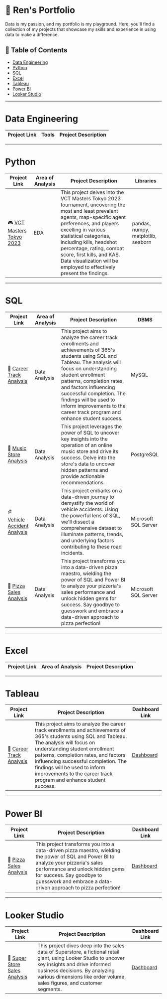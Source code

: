 # 📜 Ren's Portfolio
Data is my passion, and my portfolio is my playground. Here, you'll find a collection of my projects that showcase my skills and experience in using data to make a difference.

## 📁 Table of Contents
- [Data Engineering](#data-engineering)
- [Python](#python)
- [SQL](#sql)
- [Excel](#excel)
- [Tableau](#tableau)
- [Power BI](#power-bi)
- [Looker Studio](#looker-studio)

***
# Data Engineering
| Project Link | Tools | Project Description | 
|---|---|---|

***
# Python

| Project Link | Area of Analysis | Project Description | Libraries |
|---|---|---|---|
| 🎮 [VCT Masters Tokyo 2023](https://github.com/farens27/Python-Stuff/tree/main/VCT%20Masters%20Tokyo%202023) | EDA | This project delves into the VCT Masters Tokyo 2023 tournament, uncovering the most and least prevalent agents, map-specific agent preferences, and players excelling in various statistical categories, including kills, headshot percentage, rating, combat score, first kills, and KAS. Data visualization will be employed to effectively present the findings. | pandas, numpy, matplotlib, seaborn |

***
# SQL

| Project Link | Area of Analysis | Project Description | DBMS |
|---|---|---|---|
| 💼  [Career Track Analysis](https://github.com/farens27/SQL-Stuff/tree/main/MySQL/Career%20Track%20Analysis%20with%20SQL%20and%20Tableau) | Data Analysis | This project aims to analyze the career track enrollments and achievements of 365's students using SQL and Tableau. The analysis will focus on understanding student enrollment patterns, completion rates, and factors influencing successful completion. The findings will be used to inform improvements to the career track program and enhance student success. | MySQL |
| 🎵 [Music Store Analysis](https://github.com/farens27/SQL-Stuff/tree/main/PostgreSQL/Music%20Store%20Analysis) | Data Analysis | This project leverages the power of SQL to uncover key insights into the operation of an online music store and drive its success. Delve into the store's data to uncover hidden patterns and provide actionable recommendations. | PostgreSQL |
| ⛐ [Vehicle Accident Analysis](https://github.com/farens27/SQL-Stuff/tree/main/Microsoft%20SQL%20Server/Vehicle%20Accident%20Analysis) | Data Analysis | This project embarks on a data-driven journey to demystify the world of vehicle accidents. Using the powerful lens of SQL, we'll dissect a comprehensive dataset to illuminate patterns, trends, and underlying factors contributing to these road incidents. | Microsoft SQL Server |
| 🍕 [Pizza Sales Analysis](https://github.com/farens27/SQL-Stuff/tree/main/Microsoft%20SQL%20Server/Pizza%20Sales%20Analysis) | Data Analysis | This project transforms you into a data-driven pizza maestro, wielding the power of SQL and Power BI to analyze your pizzeria's sales performance and unlock hidden gems for success. Say goodbye to guesswork and embrace a data-driven approach to pizza perfection! | Microsoft SQL Server |

***
# Excel
| Project Link | Area of Analysis | Project Description |
|---|---|---|

***
# Tableau

| Project Link | Project Description | Dashboard Link |
|---|---|---|
| 💼  [Career Track Analysis](https://github.com/farens27/SQL-Stuff/tree/main/MySQL/Career%20Track%20Analysis%20with%20SQL%20and%20Tableau) | This project aims to analyze the career track enrollments and achievements of 365's students using SQL and Tableau. The analysis will focus on understanding student enrollment patterns, completion rates, and factors influencing successful completion. The findings will be used to inform improvements to the career track program and enhance student success. | [Dashboard](https://public.tableau.com/app/profile/farensa.fernanda/viz/CareerTrackAnalysis_17003774438490/CareerTrackAnalysis) |

***
# Power BI

| Project Link | Project Description | Dashboard Link |
|---|---|---|
| 🍕 [Pizza Sales Analysis](https://github.com/farens27/SQL-Stuff/tree/main/Microsoft%20SQL%20Server/Pizza%20Sales%20Analysis) | This project transforms you into a data-driven pizza maestro, wielding the power of SQL and Power BI to analyze your pizzeria's sales performance and unlock hidden gems for success. Say goodbye to guesswork and embrace a data-driven approach to pizza perfection! | [Dashboard](https://github.com/farens27/SQL-Stuff/blob/main/Microsoft%20SQL%20Server/Pizza%20Sales%20Analysis/Pizza%20Sales%20Analysis.pbix) |

***
# Looker Studio

| Project Link | Project Description | Dashboard Link |
|---|---|---|
| 🛒 [Super Store Sales Analysis](https://github.com/farens27/BI-Stuff/blob/main/Looker%20Studio/Super%20Store%20Sales%20Analysis.md) | This project dives deep into the sales data of Superstore, a fictional retail giant, using Looker Studio to uncover key insights and drive informed business decisions. By analyzing various dimensions like order volume, sales figures, and customer segments. | [Dashboard](https://lookerstudio.google.com/reporting/0a22a61c-972b-46fe-a5a5-42896d15b6f1) |
